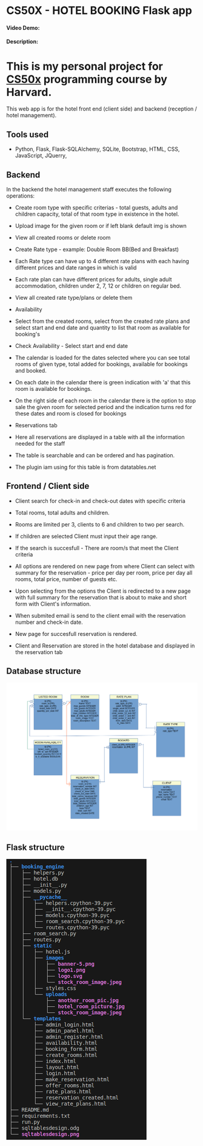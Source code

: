 # CS50X - HOTEL BOOKING Flask app
#### Video Demo:  <URL HERE>
#### Description:

# This is my personal project for [CS50x](https://cs50.harvard.edu/x/2023/) programming course by Harvard.
This web app is for the hotel front end (client side) and backend (reception / hotel management).

## Tools used
- Python, Flask, Flask-SQLAlchemy, SQLite, Bootstrap, HTML, CSS, JavaScript, JQuerry, 

## Backend
In the backend the hotel management staff executes the following operations:

- Create room type with specific criterias - total guests, adults and children capacity, total of that room type in existence in the hotel.
- Upload image for the given room or if left blank default img is shown
- View all created rooms or delete room

- Create Rate type - example: Double Room BB(Bed and Breakfast)
- Each Rate type can have up to 4 different rate plans with each having different prices and date ranges in which is valid
- Each rate plan can have different prices for adults, single adult accommodation, children under 2, 7, 12 or children on regular bed.
- View all created rate type/plans or delete them

- Availability
- Select from the created rooms, select from the created rate plans and select start and end date and quantity to list that room as available for booking's
- Check Availability - Select start and end date
- The calendar is loaded for the dates selected where you can see total rooms of given type, total added for bookings, available for bookings and booked.
- On each date in the calendar there is green indication with 'a' that this room is available for bookings.
- On the right side of each room in the calendar there is the option to stop sale the given room for selected period and the indication turns red for these dates and room is closed for bookings

- Reservations tab
- Here all reservations are displayed in a table with all the information needed for the staff
- The table is searchable and can be ordered and has pagination.
- The plugin iam using for this table is from datatables.net

## Frontend / Client side

- Client search for check-in and check-out dates with specific criteria
- Total rooms, total adults and children. 
- Rooms are limited per 3, clients to 6 and children to two per search.
- If children are selected Client must input their age range.

- If the search is succesfull - There are room/s that meet the Client criteria
- All options are rendered on new page from where Client can select  with summary for the reservation - price per day per room, price per day all rooms, total price, number of  guests etc.
- Upon selecting from the options the Client is redirected to a new page with full summary for the reservation that is about to make and short form with Client's information.
- When submited email is send to the client email with the reservation number and check-in date.
- New page for succesfull reservation is rendered.

- Client and Reservation are stored in the hotel database and displayed in the reservation tab

## Database structure
![Model](https://github.com/Acrofil/cs50x-final-project/blob/main/sqltablesdesign.png)

## Flask structure
![Model](https://github.com/Acrofil/cs50x-final-project/blob/main/treestructure.png)

